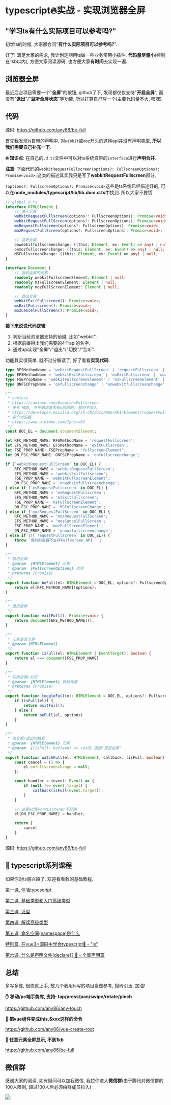 # typescript🔥实战 - 实现浏览器全屏

## "学习ts有什么实际项目可以参考吗?"
初学ts的时候, 大家都会问"**有什么实际项目可以参考吗?**".

好了! 满足大家的需求, 我计划定期用ts做一些业务常用小插件, **代码量尽量小**(控制在1kb以内), 方便大家阅读源码, 也方便大家**有时间**去实现一遍.


## 浏览器全屏
最近后台项目需要一个"**全屏**"的按钮, github了下, 发现都仅仅支持"**开启全屏**", 而没有"**退出**"/"**监听全屏状态**"等功能, 所以打算自己写一个(主要代码量不大, 嘿嘿).

## 代码

源码: https://github.com/any86/be-full

首先我发现ts自带的声明中, 对`webkit`或`moz`开头的这种api并没有声明类型, **所以我们需要自己补充一下**.

**🔥 知识点**: 在自己的`.d.ts`文件中可以对ts系统自带的`interface`进行**声明合并**. 

**注意**: 下面代码的`webkitRequestFullscreen(options?: FullscreenOptions): Promise<void>;`这类的描述其实我只是写了**webkitRequestFullscreen**部分,

`(options?: FullscreenOptions): Promise<void>`这些是ts系统已经描述好的, 可以在**node_modules/typescript/lib/lib.dom.d.ts**中找到. 所以大家不要慌.

```typescript
// global.d.ts
interface HTMLElement {
    // 进入全屏
    webkitRequestFullscreen(options?: FullscreenOptions): Promise<void>;
    webkitRequestFullScreen(options?: FullscreenOptions): Promise<void>;
    msRequestFullscreen(options?: FullscreenOptions): Promise<void>;
    mozRequestFullScreen(options?: FullscreenOptions): Promise<void>;

    // 监听全屏
    onwebkitfullscreenchange: ((this: Element, ev: Event) => any) | null;
    onmozfullscreenchange: ((this: Element, ev: Event) => any) | null;
    MSFullscreenChange: ((this: Element, ev: Event) => any) | null;
}

interface Document {
    // 当前全屏的元素
    readonly webkitFullscreenElement: Element | null;
    readonly msFullscreenElement: Element | null;
    readonly mozFullScreenElement: Element | null;

    // 退出全屏
    webkitExitFullscreen(): Promise<void>;
    msExitFullscreen(): Promise<void>;
    mozCancelFullScreen(): Promise<void>;
}
```

**接下来说说代码逻辑**:
1. 判断当前浏览器支持的前缀, 比如"webkit".
2. 根据前缀得出我们需要的4个api的名字.
3. 通过api实现"全屏"/"退出"/"切换"/"监听".

功能其实很简单, 就不过分解读了, 好了看看**实现代码**:
```typescript
type RFSMethodName = 'webkitRequestFullScreen' | 'requestFullscreen' | 'msRequestFullscreen' | 'mozRequestFullScreen';
type EFSMethodName = 'webkitExitFullscreen' | 'msExitFullscreen' | 'mozCancelFullScreen' | 'exitFullscreen';
type FSEPropName = 'webkitFullscreenElement' | 'msFullscreenElement' | 'mozFullScreenElement' | 'fullscreenElement';
type ONFSCPropName = 'onfullscreenchange' | 'onwebkitfullscreenchange' | 'onmozfullscreenchange' | 'MSFullscreenChange';

/**
 * caniuse
 * https://caniuse.com/#search=Fullscreen
 * 参考 MDN, 并不确定是否有o前缀的, 暂时不加入
 * https://developer.mozilla.org/zh-CN/docs/Web/API/Element/requestFullscreen
 * 各个浏览器
 * https://www.wikimoe.com/?post=82
 */
const DOC_EL = document.documentElement;

let RFC_METHOD_NAME: RFSMethodName = 'requestFullscreen';
let EFS_METHOD_NAME: EFSMethodName = 'exitFullscreen';
let FSE_PROP_NAME: FSEPropName = 'fullscreenElement';
let ON_FSC_PROP_NAME: ONFSCPropName = 'onfullscreenchange';

if (`webkitRequestFullScreen` in DOC_EL) {
    RFC_METHOD_NAME = 'webkitRequestFullScreen';
    EFS_METHOD_NAME = 'webkitExitFullscreen';
    FSE_PROP_NAME = 'webkitFullscreenElement';
    ON_FSC_PROP_NAME = 'onwebkitfullscreenchange';
} else if (`msRequestFullscreen` in DOC_EL) {
    RFC_METHOD_NAME = 'msRequestFullscreen';
    EFS_METHOD_NAME = 'msExitFullscreen';
    FSE_PROP_NAME = 'msFullscreenElement';
    ON_FSC_PROP_NAME = 'MSFullscreenChange';
} else if (`mozRequestFullScreen` in DOC_EL) {
    RFC_METHOD_NAME = 'mozRequestFullScreen';
    EFS_METHOD_NAME = 'mozCancelFullScreen';
    FSE_PROP_NAME = 'mozFullScreenElement';
    ON_FSC_PROP_NAME = 'onmozfullscreenchange';
} else if (!(`requestFullscreen` in DOC_EL)) {
    throw `当前浏览器不支持Fullscreen API !`;
}

/**
 * 启用全屏
 * @param  {HTMLElement} 元素
 * @param  {FullscreenOptions} 选项
 * @returns {Promise}
 */
export function beFull(el: HTMLElement = DOC_EL, options?: FullscreenOptions): Promise<void> {
    return el[RFC_METHOD_NAME](options);
}

/**
 * 退出全屏
 */
export function exitFull(): Promise<void> {
    return document[EFS_METHOD_NAME]();
}

/**
 * 元素是否全屏
 * @param {HTMLElement}
 */
export function isFull(el: HTMLElement | EventTarget): boolean {
    return el === document[FSE_PROP_NAME]
}

/**
 * 切换全屏/关闭
 * @param  {HTMLElement} 目标元素
 * @returns {Promise}
 */
export function toggleFull(el: HTMLElement = DOC_EL, options?: FullscreenOptions): Promise<void> {
    if (isFull(el)) {
        return exitFull();
    } else {
        return beFull(el, options)
    }
}

/**
 * 当全屏/退出时触发
 * @param  {HTMLElement} 元素
 * @param  {(isFull: boolean) => void} 返回"是否全屏"
 */
export function watchFull(el: HTMLElement, callback: (isFull: boolean) => void) {
    const cancel = () => {
        el.onfullscreenchange = null;
    };

    const handler = (event: Event) => {
        if (null !== event.target) {
            callback(isFull(event.target));
        }
    }

    // 这里addEventListener不好使
    el[ON_FSC_PROP_NAME] = handler;

    return {
        cancel
    }
}
```
源码: https://github.com/any86/be-full


## 🚀 typescript系列课程
如果你对ts感兴趣了, 欢迎看看我的基础教程.

[第一课, 体验typescript](https://juejin.im/post/5d19ad6de51d451063431864)

[第二课, 基础类型和入门高级类型](https://juejin.im/post/5d1af3426fb9a07ed4411a9b)

[第三课, 泛型](https://juejin.im/post/5d27f160e51d45108223fcf9)

[第四课, 解读高级类型](https://juejin.im/post/5d3fe80fe51d456206115987)

[第五课, 命名空间(namespace)是什么](https://juejin.im/post/5d5d04dfe51d4561af16dd24)

[特别篇, 在vue3🔥源码中学会typescript🦕 - "is"](https://juejin.im/post/5da6d1aae51d4524ad10d1d8)

[第六课, 什么是声明文件(declare)? 🦕 - 全局声明篇](https://juejin.im/post/5dcbc9e2e51d451bcb39f123)

## 总结
多写多练, 很快就上手, 放几个我用ts写的项目当做参考, 抛砖引玉, 加油!

**✋ 移动/pc端手势库, 支持: tap/press/pan/swipe/rotate/pinch**

https://github.com/any86/any-touch


**🍭 把vue组件变成this.$xxx这样的命令**

https://github.com/any86/vue-create-root

**🍔 任意元素全屏显示, 不到1kb**

https://github.com/any86/be-full

## 微信群
感谢大家的阅读, 如有疑问可以加我微信, 我拉你进入**微信群**(由于腾讯对微信群的100人限制, 超过100人后必须由群成员拉入)

![](https://user-gold-cdn.xitu.io/2019/9/19/16d474d245b69492?w=512&h=512&f=jpeg&s=27137)
